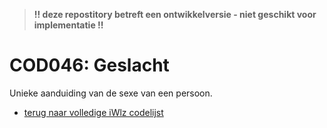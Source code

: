 > **!! deze repostitory betreft een ontwikkelversie - niet geschikt voor implementatie !!**
# COD046: Geslacht
Unieke aanduiding van de sexe van een persoon.
* [terug naar volledige iWlz codelijst](../../iWlz-codelijsten.md)

